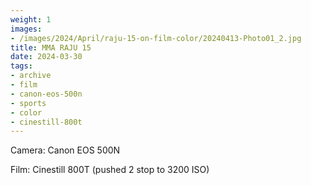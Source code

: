```yaml
---
weight: 1
images:
- /images/2024/April/raju-15-on-film-color/20240413-Photo01_2.jpg
title: MMA RAJU 15
date: 2024-03-30
tags:
- archive
- film
- canon-eos-500n
- sports
- color
- cinestill-800t
---
```


Camera: Canon EOS 500N

Film: Cinestill 800T (pushed 2 stop to 3200 ISO)